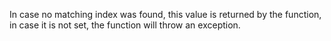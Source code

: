In case no matching index was found, this value is returned by the function, in case it is not set, the function will throw an exception.
